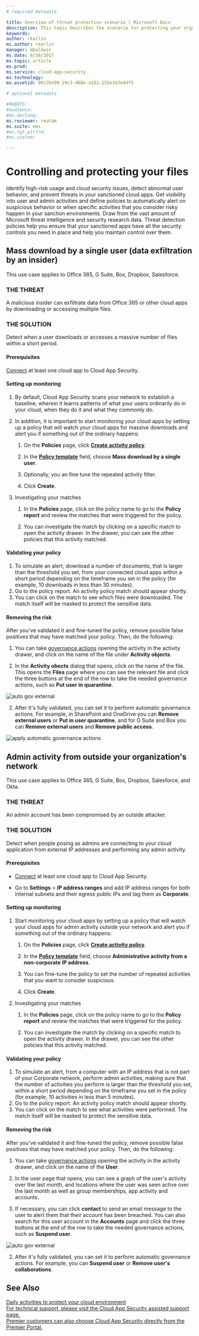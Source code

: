 ```yaml
---
# required metadata

title: Overview of threat protection scenario | Microsoft Docs
description: This topic describes the scenario for protecting your organization against threats in your cloud environment.
keywords:
author: rkarlin
ms.author: rkarlin
manager: mbaldwin
ms.date: 4/30/2017
ms.topic: article
ms.prod:
ms.service: cloud-app-security
ms.technology:
ms.assetid: 0017be99-29c3-468e-a181-255e343ed4f5

# optional metadata

#ROBOTS:
#audience:
#ms.devlang:
ms.reviewer: reutam
ms.suite: ems
#ms.tgt_pltfrm:
#ms.custom:

---
```


# Controlling and protecting your files  

Identify high-risk usage and cloud security issues, detect abnormal user behavior, and prevent threats in your sanctioned cloud apps. Get visibility into user and admin activities and define policies to automatically alert on suspicious behavior or when specific activities that you consider risky happen in your sanction environments. Draw from the vast amount of Microsoft threat intelligence and security research data. Threat detection policies help you ensure that your sanctioned apps have all the security controls you need in place and help you maintain control over them.
 
## Mass download by a single user (data exfiltration by an insider)

This use case applies to Office 365, G Suite, Box, Dropbox, Salesforce.

### THE THREAT
A malicious insider can exfiltrate data from Office 365 or other cloud apps by downloading or accessing multiple files.

### THE SOLUTION
Detect when a user downloads or accesses a massive number of files within a short period.

#### Prerequisites

[Connect](enable-instant-visibility-protection-and-governance-actions-for-your-apps.md) at least one cloud app to Cloud App Security.

#### Setting up monitoring

1.	By default, Cloud App Security scans your network to establish a baseline, wherein it learns patterns of what your users ordinarily do in your cloud, when they do it and what they commonly do. 

2. In addition, it is important to start monitoring your cloud apps by setting up a policy that will watch your cloud apps for massive downloads and alert you if something out of the ordinary happens:

    1. On the **Policies** page, click [**Create activity policy**](user-activity-policies.md). 
   

    2. In the [**Policy template**](policy-template-reference.md) field, choose **Mass download by a single user**.
    
    3. Optionally, you an fine tune the repeated activity filter.
    
    4. Click **Create**. 
   
     
2. Investigating your matches
    
    1. In the **Policies** page, click on the policy name to go to the **Policy report** and review the matches that were triggered for the policy.

    2. You can investigate the match by clicking on a specific match to open the activity drawer. In the drawer, you can see the other policies that this activity matched. 
     


#### Validating your policy

1. To simulate an alert, download a number of documents, that is larger than the threshold you set, from your connected cloud apps within a short period depending on the timeframe you set in the policy (for example, 10 downloads in less than 30 minutes).
3. Go to the policy report. An activity policy match should appear shortly. 
4. You can click on the match to see which files were downloaded. The match itself will be masked to protect the sensitive data. 

#### Removing the risk

After you've validated it and fine-tuned the policy, remove possible false positives that may have matched your policy. Then, do the following: 
  1. You can take [governance actions](governance-actions.md) opening the activity in the activity drawer, and click on the name of the file under **Activity objects**.

  2. In the **Activity obects** dialog that opens, click on the name of the file. This opens the **Files** page where you can see the relevant file and click the three buttons at the end of the row to take the needed governance actions, such as **Put user in quarantine**.

 ![auto gov external](./media/auto-gov-external.png)

   2. After it's fully validated, you can set it to perform automatic governance actions. For example, in SharePoint and OneDrive you can **Remove external users** or **Put in user quarantine**, and for G Suite and Box you can **Remove external users** and **Remove public access**.

  ![apply automatic governance actions](./media/apply-automatic-gov-actions.png)

## Admin activity from outside your organization's network

This use case applies to Office 365, G Suite, Box, Dropbox, Salesforce, and Okta.

### THE THREAT
An admin account has been compromised by an outside attacker. 

### THE SOLUTION
Detect when people posing as admins are connecting to your cloud application from external IP addresses and performing any admin activity.

#### Prerequisites

- [Connect](enable-instant-visibility-protection-and-governance-actions-for-your-apps.md) at least one cloud app to Cloud App Security.

- Go to **Settings** > **IP address ranges** and add IP address ranges for both internal subnets and their egress public IPs and tag them as **Corporate**.

#### Setting up monitoring

1.	Start monitoring your cloud apps by setting up a policy that will watch your cloud apps for admin activity outside your network and alert you if something out of the ordinary happens:

    1. On the **Policies** page, click [**Create activity policy**](user-activity-policies.md). 
   

    2. In the [**Policy template**](policy-template-reference.md) field, choose **Administrative activity from a non-corporate IP address**.
    
    3. You can fine-tune the policy to set the number of repeated activities that you want to consider suspicious.
    
    4. Click **Create**. 
   
     
2. Investigating your matches
    
    1. In the **Policies** page, click on the policy name to go to the **Policy report** and review the matches that were triggered for the policy.

    2. You can investigate the match by clicking on a specific match to open the activity drawer. In the drawer, you can see the other policies that this activity matched. 
     
#### Validating your policy

1. To simulate an alert, from a computer with an IP address that is not part of your Corporate network, perform admin activities, making sure that the number of activities you perform is larger than the threshold you set, within a short period depending on the timeframe you set in the policy (for example, 10 activities in less than 5 minutes).
3. Go to the policy report. An activity policy match should appear shortly. 
4. You can click on the match to see what activities were performed. The match itself will be masked to protect the sensitive data.

#### Removing the risk

After you've validated it and fine-tuned the policy, remove possible false positives that may have matched your policy. Then, do the following: 
  1. You can take [governance actions](governance-actions.md) opening the activity in the activity drawer, and click on the name of the **User**.

  2. In the user page that opens, you can see a graph of the user's activity over the last month, and locations where the user was seen active over the last month as well as group memberships, app activity and accounts. 
  
  3. If necessary, you can click **contact** to send an email message to the user to alert them that their account has been breached. You can also search for this user account in the **Accounts** page and click the three buttons at the end of the row to take the needed governance actions, such as **Suspend user**.

 ![auto gov external](./media/auto-gov-external.png)

   2. After it's fully validated, you can set it to perform automatic governance actions. For example, you can **Suspend user** or **Remove user's collaborations**.


## See Also  
[Daily activities to protect your cloud environment](daily-activities-to-protect-your-cloud-environment.md)   
[For technical support, please visit the Cloud App Security assisted support page.](http://support.microsoft.com/oas/default.aspx?prid=16031)   
[Premier customers can also choose Cloud App Security directly from the Premier Portal.](https://premier.microsoft.com/)  
  
  